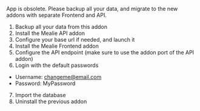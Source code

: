 App is obsolete. Please backup all your data, and migrate to the new addons with separate Frontend and API.

1. Backup all your data from this addon
2. Install the Mealie API addon
3. Configure your base url if needed, and launch it
4. Install the Mealie Frontend addon
5. Configure the API endpoint (make sure to use the addon port of the API addon)
6. Login with the default passwords
- Username: changeme@email.com
- Password: MyPassword
7. Import the database
8. Uninstall the previous addon
